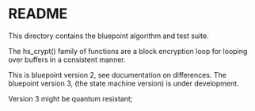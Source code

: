 #                             README

 This directory contains the bluepoint algorithm and test suite.

The hs_crypt() family of functions are a block encryption loop for looping
over buffers in a consistent manner.

 This is bluepoint version 2, see documentation on differences.
The bluepoint version 3, (the state machine version) is under development.

 Version 3 might be quantum resistant;

